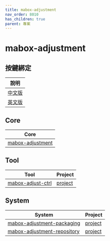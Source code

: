 ```yaml
---
title: mabox-adjustment
nav_order: 8010
has_children: true
parent: 專案
---
```



# mabox-adjustment


## 按鍵綁定

| 說明 |
| --- |
| [中文版](https://samwhelp.github.io/note-about-mabox/read/config/mabox-adjustment/keybind.html) |
| [英文版](https://github.com/samwhelp/mabox-adjustment/tree/main/project/mabox-adjustment-core/mabox-adjustment/asset/overlay/etc/skel/.config/openbox/share/doc/spec-keybind.md) |


## Core

| Core |
| --- |
| [mabox-adjustment](https://github.com/samwhelp/mabox-adjustment/tree/main/project/mabox-adjustment) |


## Tool

| Tool | Project |
| --- | --- |
| [mabox-adjust-ctrl](https://samwhelp.github.io/note-about-mabox/read/project/mabox-adjustment/mabox-adjust-ctrl.html) | [project](https://github.com/samwhelp/mabox-adjustment/tree/main/project/mabox-adjustment/tool/mabox-adjust-ctrl) |


## System

| System | Project |
| --- | --- |
| [mabox-adjustment-packaging](https://samwhelp.github.io/note-about-mabox/read/project/mabox-adjustment/mabox-adjustment-packaging.html) | [project](https://github.com/samwhelp/mabox-adjustment/tree/main/project/mabox-adjustment-system/mabox-adjustment-packaging)
| [mabox-adjustment-repository](https://samwhelp.github.io/note-about-mabox/read/project/mabox-adjustment/mabox-adjustment-repository.html) | [project](https://github.com/samwhelp/mabox-adjustment/tree/main/project/mabox-adjustment-system/mabox-adjustment-repository)
